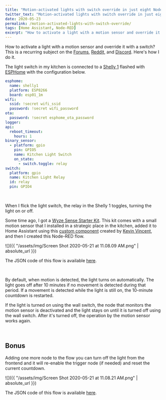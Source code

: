 ```yaml
---
title: "Motion-activated lights with switch override in just eight Node-RED nodes"
twitter_text: "Motion-activated lights with switch override in just eight @NodeRED nodes"
date: 2020-05-23
permalink: /motion-activated-lights-with-switch-override/
tags: [Home Assistant, Node-RED]
excerpt: "How to activate a light with a motion sensor and override it with a switch? This is a recurring subject on the Forums, Reddit, and Discord. Here’s how I do it."
---
```

<!-- markdownlint-disable html -->
How to activate a light with a motion sensor and override it with a switch? This is a recurring subject on the [Forums](https://community.home-assistant.io), [Reddit](https://www.reddit.com/r/homeassistant/), and [Discord](https://discord.com/channels/330944238910963714/442034406073565204). Here's how I do it.

The light switch in my kitchen is connected to a [Shelly 1](https://shelly.cloud/shelly1-open-source/) flashed with [ESPHome](https://esphome.io/) with the configuration below.

```yaml
esphome:
  name: shelly1
  platform: ESP8266
  board: esp01_1m
wifi:
  ssid: !secret wifi_ssid
  password: !secret wifi_password
ota:
  password: !secret esphome_ota_password
logger:
api:
  reboot_timeout:
    hours: 1
binary_sensor:
  - platform: gpio
    pin: GPIO5
    name: Kitchen Light Switch
    on_state:
      - switch.toggle: relay
switch:
  platform: gpio
  name: Kitchen Light Relay
  id: relay
  pin: GPIO4
```

<br />

When I flick the light switch, the relay in the Shelly 1 toggles, turning the light on or off.

Some time ago, I got a [Wyze Sense Starter Kit](https://wyze.com/wyze-sense.html). This kit comes with a small motion sensor that I installed in a strategic place in the kitchen, added it to Home Assistant using this [custom component](https://github.com/kevinvincent/ha-wyzesense) created by [Kevin Vincent](https://github.com/kevinvincent), and then I created this Node-RED flow.

![]({{ "/assets/img/Screen Shot 2020-05-21 at 11.08.09 AM.png" | absolute_url }})

The JSON code of this flow is available <a href="/download/motion-activated-lights-with-switch-override.json" download target="_blank">here</a>.

<br />

By default, when motion is detected, the light turns on automatically. The light goes off after 10 minutes if no movement is detected during that period. If a movement is detected while the light is still on, the 10-minute countdown is restarted.

If the light is turned on using the wall switch, the node that monitors the motion sensor is deactivated and the light stays on until it is turned off using the wall switch. After it's turned off, the operation by the motion sensor works again.

<br />

## Bonus

Adding one more node to the flow you can turn off the light from the frontend and it will re-enable the trigger node (if needed) and reset the current countdown.

![]({{ "/assets/img/Screen Shot 2020-05-21 at 11.08.21 AM.png" | absolute_url }})

The JSON code of this flow is available <a href="/download/motion-activated-lights-with-switch-override-bonus.json" download target="_blank">here</a>.
